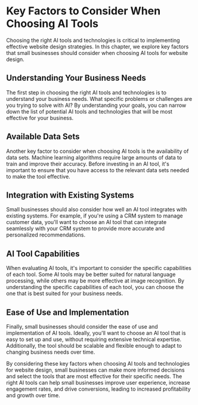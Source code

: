 Key Factors to Consider When Choosing AI Tools
==========================================================================================================================

Choosing the right AI tools and technologies is critical to implementing effective website design strategies. In this chapter, we explore key factors that small businesses should consider when choosing AI tools for website design.

Understanding Your Business Needs
---------------------------------

The first step in choosing the right AI tools and technologies is to understand your business needs. What specific problems or challenges are you trying to solve with AI? By understanding your goals, you can narrow down the list of potential AI tools and technologies that will be most effective for your business.

Available Data Sets
-------------------

Another key factor to consider when choosing AI tools is the availability of data sets. Machine learning algorithms require large amounts of data to train and improve their accuracy. Before investing in an AI tool, it's important to ensure that you have access to the relevant data sets needed to make the tool effective.

Integration with Existing Systems
---------------------------------

Small businesses should also consider how well an AI tool integrates with existing systems. For example, if you're using a CRM system to manage customer data, you'll want to choose an AI tool that can integrate seamlessly with your CRM system to provide more accurate and personalized recommendations.

AI Tool Capabilities
--------------------

When evaluating AI tools, it's important to consider the specific capabilities of each tool. Some AI tools may be better suited for natural language processing, while others may be more effective at image recognition. By understanding the specific capabilities of each tool, you can choose the one that is best suited for your business needs.

Ease of Use and Implementation
------------------------------

Finally, small businesses should consider the ease of use and implementation of AI tools. Ideally, you'll want to choose an AI tool that is easy to set up and use, without requiring extensive technical expertise. Additionally, the tool should be scalable and flexible enough to adapt to changing business needs over time.

By considering these key factors when choosing AI tools and technologies for website design, small businesses can make more informed decisions and select the tools that are most effective for their specific needs. The right AI tools can help small businesses improve user experience, increase engagement rates, and drive conversions, leading to increased profitability and growth over time.
